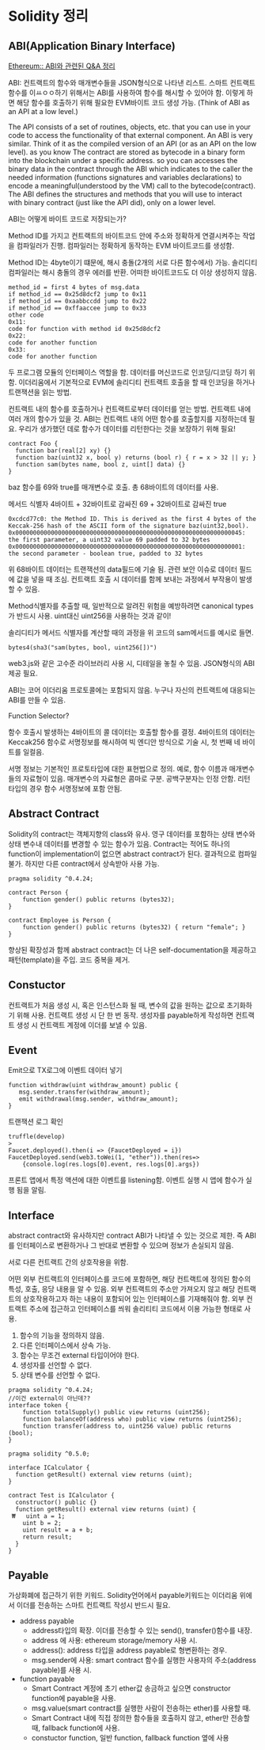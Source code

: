# Solidity 정리

## ABI(Application Binary Interface)

[Ethereum:: ABI와 관련된 Q&A 정리](https://medium.com/pocs/ethereum-abi%EC%99%80-%EA%B4%80%EB%A0%A8%EB%90%9C-q-a-%EC%A0%95%EB%A6%AC-40e639ee1a03)

ABI: 컨트랙트의 함수와 매개변수들을 JSON형식으로 나타낸 리스트. 스마트 컨트랙트 함수를 이ㅛㅇㅇ하기 위해서는 ABI를 사용하여 함수를 해시할 수 있어야 함. 이렇게 하면 해당 함수를 호출하기 위해 필요한 EVM바이트 코드 생성 가능. (Think of ABI as an API at a low level.)

The API consists of a set of routines, objects, etc. that you can use in your code to access the functionality of that external component. An ABI is very similar. Think of it as the compiled version of an API (or as an API on the low level). as you know The contract are stored as bytecode in a binary form into the blockchain under a specific address. so you can accesses the binary data in the contract through the ABI which indicates to the caller the needed information (functions signatures and variables declarations) to encode a meaningful(understood by the VM) call to the bytecode(contract). The ABI defines the structures and methods that you will use to interact with binary contract (just like the API did), only on a lower level.

ABI는 어떻게 바이트 코드로 저장되는가?

Method ID를 가지고 컨트랙트의 바이트코드 안에 주소와 정확하게 연결시켜주는 작업을 컴파일러가 진행. 컴파일러는 정확하게 동작하는 EVM 바이트코드를 생성함.

Method ID는 4byte이기 떄문에, 해시 충돌(2개의 서로 다른 함수에서) 가능. 솔리디티 컴파일러는 해시 충돌의 경우 에러를 반환. 어떠한 바이트코드도 더 이상 생성하지 않음.

```solidity
method_id = first 4 bytes of msg.data
if method_id == 0x25d8dcf2 jump to 0x11
if method_id == 0xaabbccdd jump to 0x22
if method_id == 0xffaaccee jump to 0x33
other code
0x11:
code for function with method id 0x25d8dcf2
0x22:
code for another function
0x33:
code for another function
```

두 프로그램 모듈의 인터페이스 역할을 함. 데이터를 머신코드로 인코딩/디코딩 하기 위함. 이더리움에서 기본적으로 EVM에 솔리디티 컨트랙트 호출을 할 때 인코딩을 하거나 트랜잭션을 읽는 방법.

컨트랙트 내의 함수를 호출하거나 컨트랙트로부터 데이터를 얻는 방법. 컨트랙트 내에 여러 개의 함수가 있을 것. ABI는 컨트랙트 내의 어떤 함수를 호출할지를 지정하는데 필요. 우리가 생가했던 데로 함수가 데이터를 리턴한다는 것을 보장하기 위해 필요!

```solidity
contract Foo {
  function bar(real[2] xy) {}
  function baz(uint32 x, bool y) returns (bool r) { r = x > 32 || y; }
  function sam(bytes name, bool z, uint[] data) {}
}
```

baz 함수를 69와 true를 매개변수로 호출. 총 68바이트의 데이터를 사용.

메서드 식별자 4바이트 + 32바이트로 감싸진 69 + 32바이트로 감싸진 true

```solidity
0xcdcd77c0: the Method ID. This is derived as the first 4 bytes of the Keccak-256 hash of the ASCII form of the signature baz(uint32,bool). 0x0000000000000000000000000000000000000000000000000000000000000045: the first parameter, a uint32 value 69 padded to 32 bytes 0x0000000000000000000000000000000000000000000000000000000000000001: the second parameter - boolean true, padded to 32 bytes
```

위 68바이트 데이터는 트랜잭션의 data필드에 기술 됨. 관련 보안 이슈로 데이터 필드에 값을 넣을 때 조심. 컨트랙트 호출 시 데이터를 함께 보내는 과정에서 부작용이 발생할 수 있음.

Method식별자를 추출할 때, 일반적으로 알려진 위험을 예방하려면 canonical types가 반드시 사용. uint대신 uint256을 사용하는 것과 같이!

솔리디티가 메서드 식별자를 계산할 때의 과정을 위 코드의 sam메서드를 예시로 들면.

```solidity
bytes4(sha3("sam(bytes, bool, uint256[])")
```

web3.js와 같은 고수준 라이브러리 사용 시, 디테일을 놓칠 수 있음. JSON형식의 ABI 제공 필요.

ABI는 코어 이더리움 프로토콜에는 포함되지 않음. 누구나 자신의 컨트랙트에 대응되는 ABI를 만들 수 있음.

Function Selector?

함수 호출시 발생하는 4바이트의 콜 데이터는 호출할 함수를 결정. 4바이트의 데이터는 Keccak256 함수로 서명정보를 해시하여 빅 엔디안 방식으로 기술 시, 첫 번째 네 바이트를 일컬음.

서명 정보는 기본적인 프로토타입에 대한 표현법으로 정의. 예로, 함수 이름과 매개변수들의 자료형이 있음. 매개변수의 자료형은 콤마로 구분. 공백구분자는 인정 안함. 리턴 타입의 경우 함수 서명정보에 포함 안됨.

## Abstract Contract

Solidity의 contract는 객체지향의 class와 유사. 영구 데이터를 포함하는 상태 변수와 상태 변수내 데이터를 변경할 수 있는 함수가 있음. Contract는 적어도 하나의 function이 implementation이 없으면 abstract contract가 된다. 결과적으로 컴파일 불가. 하지만 다른 contract에서 상속받아 사용 가능.

```solidity
pragma solidity ^0.4.24;

contract Person {
    function gender() public returns (bytes32);
}

contract Employee is Person {
    function gender() public returns (bytes32) { return "female"; }
}
```

향상된 확장성과 함께 abstract contract는 더 나은 self-documentation을 제공하고 패턴(template)을 주입. 코드 중복을 제거.

## Constuctor

컨트랙트가 처음 생성 시, 혹은 인스턴스화 될 때, 변수의 값을 원하는 값으로 초기화하기 위해 사용. 컨트랙트 생성 시 단 한 번 동작. 생성자를 payable하게 작성하면 컨트랙트 생성 시 컨트랙트 계정에 이더를 보낼 수 있음.

## Event

Emit으로 TX로그에 이벤트 데이터 넣기

```solidity
function withdraw(uint withdraw_amount) public {
   msg.sender.transfer(withdraw_amount);
   emit withdrawal(msg.sender, withdraw_amount);
}
```

트랜잭션 로그 확인

```solidity
truffle(develop)
> 
Faucet.deployed().then(i => {FaucetDeployed = i})
FaucetDeployed.send(web3.toWei(1, "ether")).then(res=>
    {console.log(res.logs[0].event, res.logs[0].args})
```

프론트 앱에서 특정 액션에 대한 이벤트를 listening함. 이벤트 실행 시 앱에 함수가 실행 됨을 알림.

## Interface

abstract contract와 유사하지만 contract ABI가 나타낼 수 있는 것으로 제한. 즉 ABI를 인터페이스로 변환하거나 그 반대로 변환할 수 있으며 정보가 손실되지 않음.

서로 다른 컨트랙트 간의 상호작용을 위함.

어떤 외부 컨트랙트의 인터페이스를 코드에 포함하면, 해당 컨트랙트에 정의된 함수의 특성, 호출, 응당 내용을 알 수 있음. 외부 컨트랙트의 주소만 가져오지 않고 해당 컨트랙트의 상호작용하고자 하는 내용이 포함되어 있는 인터페이스를 기재해줘야 함. 외부 컨트랙트 주소에 접근하고 인터페이스를 씌워 솔리티티 코드에서 이용 가능한 형태로 사용.

1. 함수의 기능을 정의하지 않음.
2. 다른 인터페이스에서 상속 가능.
3. 함수는 무조건 external 타입이어야 한다.
4. 생성자를 선언할 수 없다.
5. 상태 변수를 선언할 수 없다.

```solidity
pragma solidity ^0.4.24;
//이건 external이 아닌데??
interface token {
	function totalSupply() public view returns (uint256);
	function balanceOf(address who) public view returns (uint256);
	function transfer(address to, uint256 value) public returns (bool);
}
```

```solidity
pragma solidity ^0.5.0;

interface ICalculator {
  function getResult() external view returns (uint);
}

contract Test is ICalculator {
  constructor() public {}
  function getResult() external view returns (uint) {
 ₩   uint a = 1;
    uint b = 2;
    uint result = a + b;
    return result;
  }
}
```

## Payable

가상화폐에 접근하기 위한 키워드. Solidity언어에서 payable키워드는 이더리움 위에서 이더를 전송하는 스마트 컨트랙트 작성시 반드시 필요.

- address payable
    - address타입의 확장. 이더를 전송할 수 있는 send(), transfer()함수를 내장.
    - address 에 사용: ethereum storage/memory 사용 시.
    - address(): address 타입을 address payable로 형변환하는 경우.
    - msg.sender에 사용: smart contract 함수를 실행한 사용자의 주소(address payable)를 사용 시.
- function payable
    - Smart Contract 계정에 초기 ether값 송금하고 싶으면 constructor function에 payable을 사용.
    - msg.value(smart contract를 실행한 사람이 전송하는 ether)를 사용할 때.
    - Smart Contract 내에 직접 정의한 함수들을 호출하지 않고, ether만 전송할 때, fallback function에 사용.
    - constuctor function, 일반 function, fallback function 옆에 사용